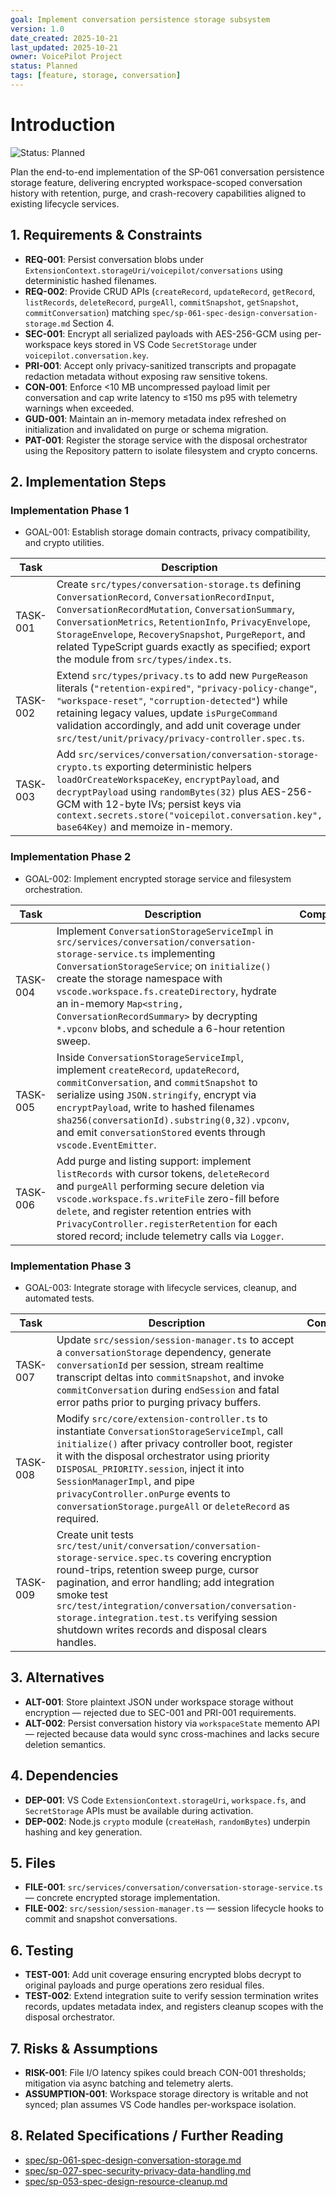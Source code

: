 ```yaml
---
goal: Implement conversation persistence storage subsystem
version: 1.0
date_created: 2025-10-21
last_updated: 2025-10-21
owner: VoicePilot Project
status: Planned
tags: [feature, storage, conversation]
---
```


# Introduction

![Status: Planned](https://img.shields.io/badge/status-Planned-blue)

Plan the end-to-end implementation of the SP-061 conversation persistence storage feature, delivering encrypted workspace-scoped conversation history with retention, purge, and crash-recovery capabilities aligned to existing lifecycle services.

## 1. Requirements & Constraints

- **REQ-001**: Persist conversation blobs under `ExtensionContext.storageUri/voicepilot/conversations` using deterministic hashed filenames.
- **REQ-002**: Provide CRUD APIs (`createRecord`, `updateRecord`, `getRecord`, `listRecords`, `deleteRecord`, `purgeAll`, `commitSnapshot`, `getSnapshot`, `commitConversation`) matching `spec/sp-061-spec-design-conversation-storage.md` Section 4.
- **SEC-001**: Encrypt all serialized payloads with AES-256-GCM using per-workspace keys stored in VS Code `SecretStorage` under `voicepilot.conversation.key`.
- **PRI-001**: Accept only privacy-sanitized transcripts and propagate redaction metadata without exposing raw sensitive tokens.
- **CON-001**: Enforce <10 MB uncompressed payload limit per conversation and cap write latency to ≤150 ms p95 with telemetry warnings when exceeded.
- **GUD-001**: Maintain an in-memory metadata index refreshed on initialization and invalidated on purge or schema migration.
- **PAT-001**: Register the storage service with the disposal orchestrator using the Repository pattern to isolate filesystem and crypto concerns.

## 2. Implementation Steps

### Implementation Phase 1

- GOAL-001: Establish storage domain contracts, privacy compatibility, and crypto utilities.

| Task | Description | Completed | Date |
|------|-------------|-----------|------|
| TASK-001 | Create `src/types/conversation-storage.ts` defining `ConversationRecord`, `ConversationRecordInput`, `ConversationRecordMutation`, `ConversationSummary`, `ConversationMetrics`, `RetentionInfo`, `PrivacyEnvelope`, `StorageEnvelope`, `RecoverySnapshot`, `PurgeReport`, and related TypeScript guards exactly as specified; export the module from `src/types/index.ts`. |  |  |
| TASK-002 | Extend `src/types/privacy.ts` to add new `PurgeReason` literals (`"retention-expired"`, `"privacy-policy-change"`, `"workspace-reset"`, `"corruption-detected"`) while retaining legacy values, update `isPurgeCommand` validation accordingly, and add unit coverage under `src/test/unit/privacy/privacy-controller.spec.ts`. |  |  |
| TASK-003 | Add `src/services/conversation/conversation-storage-crypto.ts` exporting deterministic helpers `loadOrCreateWorkspaceKey`, `encryptPayload`, and `decryptPayload` using `randomBytes(32)` plus AES-256-GCM with 12-byte IVs; persist keys via `context.secrets.store("voicepilot.conversation.key", base64Key)` and memoize in-memory. |  |  |

### Implementation Phase 2

- GOAL-002: Implement encrypted storage service and filesystem orchestration.

| Task | Description | Completed | Date |
|------|-------------|-----------|------|
| TASK-004 | Implement `ConversationStorageServiceImpl` in `src/services/conversation/conversation-storage-service.ts` implementing `ConversationStorageService`; on `initialize()` create the storage namespace with `vscode.workspace.fs.createDirectory`, hydrate an in-memory `Map<string, ConversationRecordSummary>` by decrypting `*.vpconv` blobs, and schedule a 6-hour retention sweep. |  |  |
| TASK-005 | Inside `ConversationStorageServiceImpl`, implement `createRecord`, `updateRecord`, `commitConversation`, and `commitSnapshot` to serialize using `JSON.stringify`, encrypt via `encryptPayload`, write to hashed filenames `sha256(conversationId).substring(0,32).vpconv`, and emit `conversationStored` events through `vscode.EventEmitter`. |  |  |
| TASK-006 | Add purge and listing support: implement `listRecords` with cursor tokens, `deleteRecord` and `purgeAll` performing secure deletion via `vscode.workspace.fs.writeFile` zero-fill before `delete`, and register retention entries with `PrivacyController.registerRetention` for each stored record; include telemetry calls via `Logger`. |  |  |

### Implementation Phase 3

- GOAL-003: Integrate storage with lifecycle services, cleanup, and automated tests.

| Task | Description | Completed | Date |
|------|-------------|-----------|------|
| TASK-007 | Update `src/session/session-manager.ts` to accept a `conversationStorage` dependency, generate `conversationId` per session, stream realtime transcript deltas into `commitSnapshot`, and invoke `commitConversation` during `endSession` and fatal error paths prior to purging privacy buffers. |  |  |
| TASK-008 | Modify `src/core/extension-controller.ts` to instantiate `ConversationStorageServiceImpl`, call `initialize()` after privacy controller boot, register it with the disposal orchestrator using priority `DISPOSAL_PRIORITY.session`, inject it into `SessionManagerImpl`, and pipe `privacyController.onPurge` events to `conversationStorage.purgeAll` or `deleteRecord` as required. |  |  |
| TASK-009 | Create unit tests `src/test/unit/conversation/conversation-storage-service.spec.ts` covering encryption round-trips, retention sweep purge, cursor pagination, and error handling; add integration smoke test `src/test/integration/conversation/conversation-storage.integration.test.ts` verifying session shutdown writes records and disposal clears handles. |  |  |

## 3. Alternatives

- **ALT-001**: Store plaintext JSON under workspace storage without encryption — rejected due to SEC-001 and PRI-001 requirements.
- **ALT-002**: Persist conversation history via `workspaceState` memento API — rejected because data would sync cross-machines and lacks secure deletion semantics.

## 4. Dependencies

- **DEP-001**: VS Code `ExtensionContext.storageUri`, `workspace.fs`, and `SecretStorage` APIs must be available during activation.
- **DEP-002**: Node.js `crypto` module (`createHash`, `randomBytes`) underpin hashing and key generation.

## 5. Files

- **FILE-001**: `src/services/conversation/conversation-storage-service.ts` — concrete encrypted storage implementation.
- **FILE-002**: `src/session/session-manager.ts` — session lifecycle hooks to commit and snapshot conversations.

## 6. Testing

- **TEST-001**: Add unit coverage ensuring encrypted blobs decrypt to original payloads and purge operations zero residual files.
- **TEST-002**: Extend integration suite to verify session termination writes records, updates metadata index, and registers cleanup scopes with the disposal orchestrator.

## 7. Risks & Assumptions

- **RISK-001**: File I/O latency spikes could breach CON-001 thresholds; mitigation via async batching and telemetry alerts.
- **ASSUMPTION-001**: Workspace storage directory is writable and not synced; plan assumes VS Code handles per-workspace isolation.

## 8. Related Specifications / Further Reading

- [spec/sp-061-spec-design-conversation-storage.md](../spec/sp-061-spec-design-conversation-storage.md)
- [spec/sp-027-spec-security-privacy-data-handling.md](../spec/sp-027-spec-security-privacy-data-handling.md)
- [spec/sp-053-spec-design-resource-cleanup.md](../spec/sp-053-spec-design-resource-cleanup.md)

